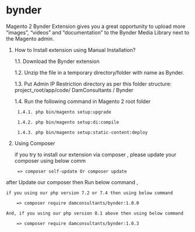 # bynder
Magento 2 Bynder Extension gives you a great opportunity to upload more “images”, “videos” and “documentation” to the Bynder Media Library next to the Magento admin.

1) How to Install extension using Manual Installation?

    1.1. Download the Bynder extension
  
    1.2. Unzip the file in a temporary directory/folder with name as Bynder.
   
    1.3. Put Admin IP Restriction directory as per this folder structure: project_root/app/code/ DamConsultants / Bynder
  
    1.4. Run the following command in Magento 2 root folder
  
        1.4.1. php bin/magento setup:upgrade
    
        1.4.2. php bin/magento setup:di:compile
    
        1.4.3. php bin/magento setup:static-content:deploy
    
    
2) Using Composer
    
    if you try to install our extension via composer , please update your composer using below comm

		=> composer self-update Or composer update
		
after Update our composer then Run below command ,
	
	if you using our php version 7.2 or 7.4 then using below command
	
		=> composer require damconsultants/bynder:1.0.0
		
	And, if you using our php version 8.1 above then using below command

		=> composer require damconsultants/bynder:1.0.3
              

